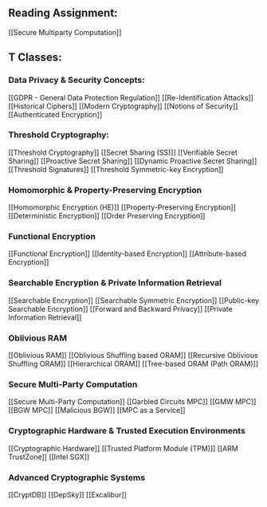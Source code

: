 ## Reading Assignment:

[[Secure Multiparty Computation]]

## T Classes:

### Data Privacy & Security Concepts: 
[[GDPR - General Data Protection Regulation]] 
[[Re-Identification Attacks]]
[[Historical Ciphers]]
[[Modern Cryptography]]
[[Notions of Security]]
[[Authenticated Encryption]]

### Threshold Cryptography:
[[Threshold Cryptography]]
[[Secret Sharing (SS)]]
[[Verifiable Secret Sharing]]
[[Proactive Secret Sharing]]
[[Dynamic Proactive Secret Sharing]]
[[Threshold Signatures]]
[[Threshold Symmetric-key Encryption]]

### Homomorphic & Property-Preserving Encryption
[[Homomorphic Encryption (HE)]]
[[Property-Preserving Encryption]]
[[Deterministic Encryption]]
[[Order Preserving Encryption]]

### Functional Encryption
[[Functional Encryption]]
[[Identity-based Encryption]]
[[Attribute-based Encryption]]

### Searchable Encryption & Private Information Retrieval
[[Searchable Encryption]]
[[Searchable Symmetric Encryption]]
[[Public-key Searchable Encryption]]
[[Forward and Backward Privacy]]
[[Private Information Retrieval]]

### Oblivious RAM
[[Oblivious RAM]]
[[Oblivious Shuffling based ORAM]]
[[Recursive Oblivious Shuffling ORAM]]
[[Hierarchical ORAM]]
[[Tree-based ORAM (Path ORAM)]]

### Secure Multi-Party Computation
[[Secure Multi-Party Computation]]
[[Garbled Circuits MPC]]
[[GMW MPC]]
[[BGW MPC]]
[[Malicious BGW]]
[[MPC as a Service]]

### Cryptographic Hardware & Trusted Execution Environments
[[Cryptographic Hardware]]
[[Trusted Platform Module (TPM)]]
[[ARM TrustZone]]
[[Intel SGX]]

### Advanced Cryptographic Systems
[[CryptDB]]
[[DepSky]]
[[Excalibur]]